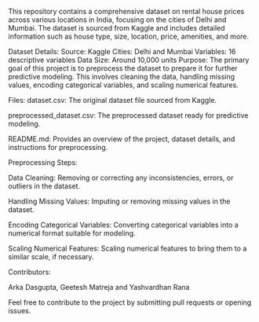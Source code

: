 This repository contains a comprehensive dataset on rental house prices across various locations in India, focusing on the cities of Delhi and Mumbai. The dataset is sourced from Kaggle and includes detailed information such as house type, size, location, price, amenities, and more.

Dataset Details:
Source: Kaggle
Cities: Delhi and Mumbai
Variables: 16 descriptive variables
Data Size: Around 10,000 units
Purpose:
The primary goal of this project is to preprocess the dataset to prepare it for further predictive modeling. This involves cleaning the data, handling missing values, encoding categorical variables, and scaling numerical features.

Files:
dataset.csv: The original dataset file sourced from Kaggle.

preprocessed_dataset.csv: The preprocessed dataset ready for predictive modeling.

README.md: Provides an overview of the project, dataset details, and instructions for preprocessing.

Preprocessing Steps:

Data Cleaning: Removing or correcting any inconsistencies, errors, or outliers in the dataset.

Handling Missing Values: Imputing or removing missing values in the dataset.

Encoding Categorical Variables: Converting categorical variables into a numerical format suitable for modeling.

Scaling Numerical Features: Scaling numerical features to bring them to a similar scale, if necessary.

Contributors:

Arka Dasgupta, Geetesh Matreja and Yashvardhan Rana

Feel free to contribute to the project by submitting pull requests or opening issues.
